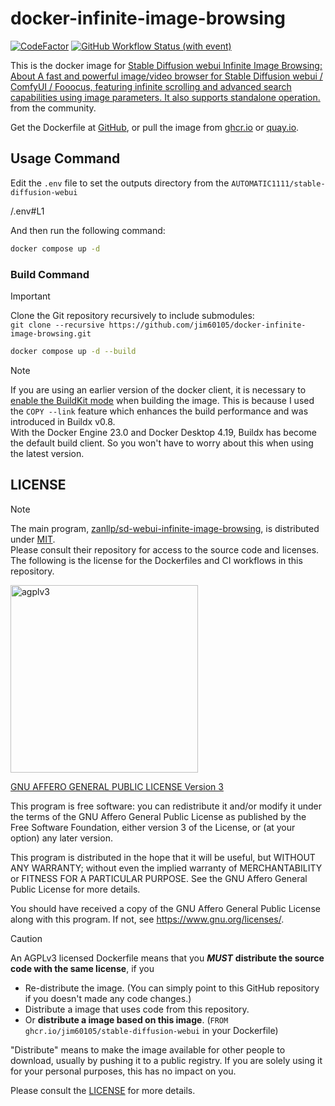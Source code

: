 # docker-infinite-image-browsing

[![CodeFactor](https://www.codefactor.io/repository/github/jim60105/docker-infinite-image-browsing/badge?style=for-the-badge)](https://www.codefactor.io/repository/github/jim60105/docker-infinite-image-browsing) [![GitHub Workflow Status (with event)](https://img.shields.io/github/actions/workflow/status/jim60105/docker-infinite-image-browsing/scan.yml?label=IMAGE%20SCAN&style=for-the-badge)](https://github.com/jim60105/docker-infinite-image-browsing/actions/workflows/scan.yml)

This is the docker image for [Stable Diffusion webui Infinite Image Browsing: About A fast and powerful image/video browser for Stable Diffusion webui / ComfyUI / Fooocus, featuring infinite scrolling and advanced search capabilities using image parameters. It also supports standalone operation.](https://github.com/zanllp/sd-webui-infinite-image-browsing) from the community.

Get the Dockerfile at [GitHub](https://github.com/jim60105/docker-infinite-image-browsing), or pull the image from [ghcr.io](https://ghcr.io/jim60105/infinite-image-browsing) or [quay.io](https://quay.io/repository/jim60105/infinite-image-browsing?tab=tags).

## Usage Command

Edit the `.env` file to set the outputs directory from the `AUTOMATIC1111/stable-diffusion-webui`

/.env#L1

And then run the following command:

```bash
docker compose up -d
```

### Build Command

> [!IMPORTANT]  
> Clone the Git repository recursively to include submodules:  
> `git clone --recursive https://github.com/jim60105/docker-infinite-image-browsing.git`

```bash
docker compose up -d --build
```

> [!NOTE]  
> If you are using an earlier version of the docker client, it is necessary to [enable the BuildKit mode](https://docs.docker.com/build/buildkit/#getting-started) when building the image. This is because I used the `COPY --link` feature which enhances the build performance and was introduced in Buildx v0.8.  
> With the Docker Engine 23.0 and Docker Desktop 4.19, Buildx has become the default build client. So you won't have to worry about this when using the latest version.

## LICENSE

> [!NOTE]  
> The main program, [zanllp/sd-webui-infinite-image-browsing](https://github.com/zanllp/sd-webui-infinite-image-browsing), is distributed under [MIT](https://github.com/zanllp/sd-webui-infinite-image-browsing/blob/main/LICENSE).  
> Please consult their repository for access to the source code and licenses.  
> The following is the license for the Dockerfiles and CI workflows in this repository.

<img src="https://github.com/jim60105/docker-stable-diffusion-webui/assets/16995691/a12d2791-048f-4b8d-87f8-96c88c9ef310" alt="agplv3" width="300" />

[GNU AFFERO GENERAL PUBLIC LICENSE Version 3](/LICENSE)

This program is free software: you can redistribute it and/or modify it under the terms of the GNU Affero General Public License as published by the Free Software Foundation, either version 3 of the License, or (at your option) any later version.

This program is distributed in the hope that it will be useful, but WITHOUT ANY WARRANTY; without even the implied warranty of MERCHANTABILITY or FITNESS FOR A PARTICULAR PURPOSE. See the GNU Affero General Public License for more details.

You should have received a copy of the GNU Affero General Public License along with this program. If not, see <https://www.gnu.org/licenses/>.

> [!CAUTION]  
> An AGPLv3 licensed Dockerfile means that you ***MUST*** **distribute the source code with the same license**, if you
>
> - Re-distribute the image. (You can simply point to this GitHub repository if you doesn't made any code changes.)
> - Distribute a image that uses code from this repository.
> - Or **distribute a image based on this image**. (`FROM ghcr.io/jim60105/stable-diffusion-webui` in your Dockerfile)
>
> "Distribute" means to make the image available for other people to download, usually by pushing it to a public registry. If you are solely using it for your personal purposes, this has no impact on you.
>
> Please consult the [LICENSE](LICENSE) for more details.
